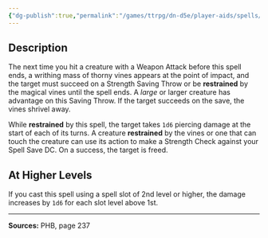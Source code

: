 ```yaml
---
{"dg-publish":true,"permalink":"/games/ttrpg/dn-d5e/player-aids/spells/level-1/ensnaring-strike/","tags":["TTRPG/DND/5e","verbal","concentration"]}
---
```



## Description
The next time you hit a creature with a Weapon Attack before this spell ends, a writhing mass of thorny vines appears at the point of impact, and the target must succeed on a Strength Saving Throw or be **restrained** by the magical vines until the spell ends.
A *large* or larger creature has advantage on this Saving Throw.
If the target succeeds on the save, the vines shrivel away.

While **restrained** by this spell, the target takes `1d6` piercing damage at the start of each of its turns.
A creature **restrained** by the vines or one that can touch the creature can use its action to make a Strength Check against your Spell Save DC.
On a success, the target is freed.

## At Higher Levels
If you cast this spell using a spell slot of 2nd level or higher, the damage increases by `1d6` for each slot level above 1st.

---

**Sources:** PHB, page 237
